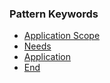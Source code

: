 ### Pattern Keywords

* [Application Scope](#Application-Scope-Keyword)
* [Needs](#Needs-Keyword)
* [Application](#Application-Keyword)
* [End](#End-Keyword)
